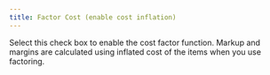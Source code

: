 ```yaml
---
title: Factor Cost (enable cost inflation)
---
```



Select this check box to enable the cost factor function. Markup and  margins are calculated using inflated cost of the items when you use factoring.
